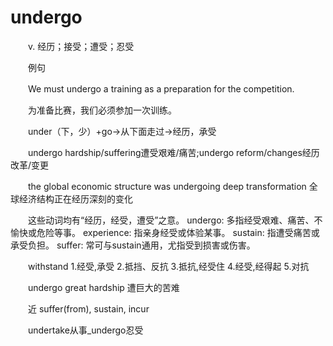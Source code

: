 # undergo

　　v. 经历；接受；遭受；忍受

　　例句

　　We must undergo a training as a preparation for the competition.

　　为准备比赛，我们必须参加一次训练。

　　under（下，少）+go→从下面走过→经历，承受

　　undergo hardship/suffering遭受艰难/痛苦;undergo reform/changes经历改革/变更

　　the global economic structure was undergoing deep transformation 全球经济结构正在经历深刻的变化

　　这些动词均有“经历，经受，遭受”之意。 undergo: 多指经受艰难、痛苦、不愉快或危险等事。 experience: 指亲身经受或体验某事。 sustain: 指遭受痛苦或承受负担。 suffer: 常可与sustain通用，尤指受到损害或伤害。

　　withstand 1.经受,承受 2.抵挡、反抗 3.抵抗,经受住 4.经受,经得起 5.对抗

　　undergo great hardship 遭巨大的苦难

　　近 suffer(from), sustain, incur

　　undertake从事_undergo忍受
